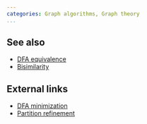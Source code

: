 ```yaml
---
categories: Graph algorithms, Graph theory
...
```


## See also
- [DFA equivalence]()
- [Bisimilarity]()

## External links
- [DFA minimization](https://en.wikipedia.org/wiki/DFA_minimization)
- [Partition refinement](https://en.wikipedia.org/wiki/Partition_refinement)